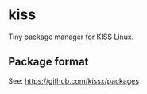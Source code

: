 # kiss

Tiny package manager for KISS Linux.

## Package format

See: <https://github.com/kissx/packages>
